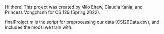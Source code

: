 Hi there! This project was created by Milo Eirew, Claudia Kania, and Princess Vongchanh for CS 129 (Spring 2022).

finalProject.m is the script for preprocessing our data (CS129Data.csv), and includes the model we train with. 
